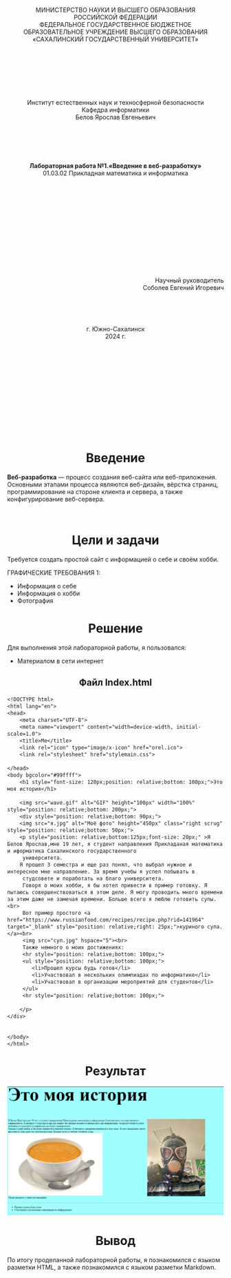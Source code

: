 <p align = "center">МИНИСТЕРСТВО НАУКИ И ВЫСШЕГО ОБРАЗОВАНИЯ<br>
РОССИЙСКОЙ ФЕДЕРАЦИИ<br>
ФЕДЕРАЛЬНОЕ ГОСУДАРСТВЕННОЕ БЮДЖЕТНОЕ<br>
ОБРАЗОВАТЕЛЬНОЕ УЧРЕЖДЕНИЕ ВЫСШЕГО ОБРАЗОВАНИЯ<br>
«САХАЛИНСКИЙ ГОСУДАРСТВЕННЫЙ УНИВЕРСИТЕТ»</p>
<br><br><br><br><br><br>
<p align = "center">Институт естественных наук и техносферной безопасности<br>Кафедра информатики<br>Белов Ярослав Евгеньевич</p>
<br><br><br>
<p align = "center"><br><strong>Лабораторная работа №1.«Введение в веб-разработку»</strong><br>01.03.02 Прикладная математика и информатика</p>
<br><br><br><br><br><br><br><br><br><br><br><br>
<p align = "right">Научный руководитель<br>
Соболев Евгений Игоревич</p>
<br><br><br>
<p align = "center">г. Южно-Сахалинск<br>2024 г.</p>
<br><br><br><br><br><br><br><br><br><br><br><br>

<h1 align = "center">Введение</h1>

<p><b>Веб-разработка</b> — процесс создания веб-сайта или веб-приложения. Основными этапами процесса являются веб-дизайн, вёрстка страниц, программирование на стороне клиента и сервера, а также конфигурирование веб-сервера.</p>

<br>
<h1 align = "center">Цели и задачи</h1>


<p>Требуется создать простой сайт с информацией о себе и своём хобби.</p>

<p>ГРАФИЧЕСКИЕ ТРЕБОВАНИЯ 1:</p>
<ul>
<li>Информация о себе</li>
<li>Информация о хобби</li>
<li>Фотография</li>
</ul>



<p></p>



<h1 align = "center">Решение</h1>

<p>Для выполнения этой лабораторной работы, я пользовался:</p>

<ul>
<li>Материалом в сети интернет</li>
</ul>

<h2 align = "center">Файл Index.html</h2>

```htmlmixed
<!DOCTYPE html>
<html lang="en">
<head>
    <meta charset="UTF-8">
    <meta name="viewport" content="width=device-width, initial-scale=1.0">
    <title>Me</title>
    <link rel="icon" type="image/x-icon" href="orel.ico">
    <link rel="stylesheet" href="stylemain.css">
    
</head>
<body bgcolor="#99ffff">
    <h1 style="font-size: 120px;position: relative;bottom: 100px;">Это моя история</h1>
    
    <img src="wave.gif" alt="GIF" height="100px" width="100%" style="position: relative;bottom: 200px;">
    <div style="position: relative;bottom: 90px;">
    <img src="я.jpg" alt="Моё фото" height="450px" class="right scrug" style="position: relative;bottom: 50px;">
    <p style="position: relative;bottom:125px;font-size: 20px;" >Я Белов Ярослав,мне 19 лет, я студент направления Прикладаная математика и иформатика Сахалинского государственного
     университета.
    Я прошел 3 семестра и еще раз понял, что выбрал нужное и интересное мне направление. За время учебы я успел побывать в
     студсовете и поработать на благо университета.
     Говоря о моих хобби, я бы хотел привести в пример готовку. Я пытаюсь совершенствоваться в этом дeле. Я могу проводить много времени за этим даже не замечая времени. Больше всего я люблю готовить супы.<br>
     Вот пример простого <a href="https://www.russianfood.com/recipes/recipe.php?rid=141964" target="_blank" style="position: relative;right: 25px;">куриного супа.</a><br>
     <img src="суп.jpg" hspace="5"><br>
     Также немного о моих достижениях:
     <hr style="position: relative;bottom: 100px;">
     <ul style="position: relative;bottom: 100px;">
        <li>Прошел курсы будь готов</li>
        <li>Участвовал в нескольких олимпиадах по информатике</li>
        <li>Участвовал в организации мероприятий для студентов</li>
     </ul>
     <hr style="position: relative;bottom: 100px;">
     
    </p>
</div>
 
    
</body>
</html>
```




<h1 align = "center">Результат</h1>

<p align = "center"><img src="Отчет 1.png" alt="Screenshot"></p>

<h1 align = "center">Вывод</h1>
<p>По итогу проделанной лабораторной работы, я познакомился с языком разметки HTML, а также познакомился с языком разметки Markdown.</p>
